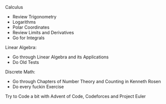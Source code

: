 Calculus
- Review Trigonometry
- Logarithms
- Polar Coordinates
- Review Limits and Derivatives
- Go for Integrals

Linear Algebra:
- Go through Linear Algebra and its Applications
- Do Old Tests

Discrete Math:
- Go through Chapters of Number Theory and Counting in Kenneth Rosen
- Do every fuckin Exercise

Try to Code a bit with Advent of Code, Codeforces and Project Euler